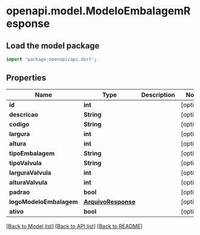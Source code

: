 # openapi.model.ModeloEmbalagemResponse

## Load the model package
```dart
import 'package:openapi/api.dart';
```

## Properties
Name | Type | Description | Notes
------------ | ------------- | ------------- | -------------
**id** | **int** |  | [optional] 
**descricao** | **String** |  | [optional] 
**codigo** | **String** |  | [optional] 
**largura** | **int** |  | [optional] 
**altura** | **int** |  | [optional] 
**tipoEmbalagem** | **String** |  | [optional] 
**tipoValvula** | **String** |  | [optional] 
**larguraValvula** | **int** |  | [optional] 
**alturaValvula** | **int** |  | [optional] 
**padrao** | **bool** |  | [optional] 
**logoModeloEmbalagem** | [**ArquivoResponse**](ArquivoResponse.md) |  | [optional] 
**ativo** | **bool** |  | [optional] 

[[Back to Model list]](../README.md#documentation-for-models) [[Back to API list]](../README.md#documentation-for-api-endpoints) [[Back to README]](../README.md)


